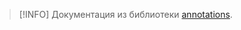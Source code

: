 > [!INFO]
> Документация из библиотеки [annotations](../../annotations/index.md).

<!--@include: @/api/002-annotations/Аннотации/Повторяемый.md-->
